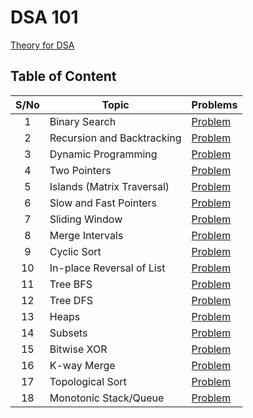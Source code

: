 # DSA 101

[Theory for DSA](https://dheeraj120501.notion.site/Data-Structures-and-Algorithms-8550600860f04af3ab7ee80274d8919b?pvs=4)

## Table of Content

| S/No | Topic                      | Problems     |
| :--: | -------------------------- | ------------ |
|  1   | Binary Search              | [Problem](.) |
|  2   | Recursion and Backtracking | [Problem](.) |
|  3   | Dynamic Programming        | [Problem](.) |
|  4   | Two Pointers               | [Problem](.) |
|  5   | Islands (Matrix Traversal) | [Problem](.) |
|  6   | Slow and Fast Pointers     | [Problem](.) |
|  7   | Sliding Window             | [Problem](.) |
|  8   | Merge Intervals            | [Problem](.) |
|  9   | Cyclic Sort                | [Problem](.) |
|  10  | In-place Reversal of List  | [Problem](.) |
|  11  | Tree BFS                   | [Problem](.) |
|  12  | Tree DFS                   | [Problem](.) |
|  13  | Heaps                      | [Problem](.) |
|  14  | Subsets                    | [Problem](.) |
|  15  | Bitwise XOR                | [Problem](.) |
|  16  | K-way Merge                | [Problem](.) |
|  17  | Topological Sort           | [Problem](.) |
|  18  | Monotonic Stack/Queue      | [Problem](.) |
